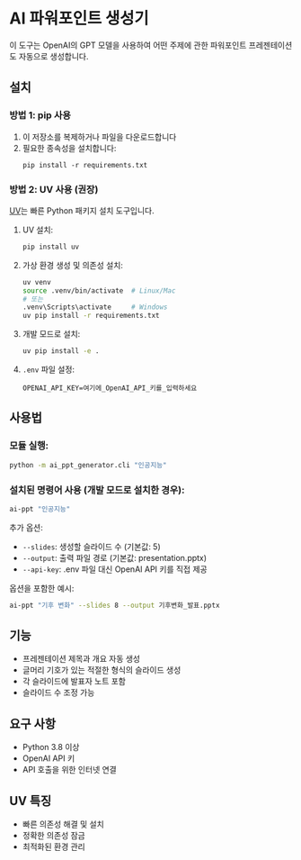 # AI 파워포인트 생성기

이 도구는 OpenAI의 GPT 모델을 사용하여 어떤 주제에 관한 파워포인트 프레젠테이션도 자동으로 생성합니다.

## 설치

### 방법 1: pip 사용
1. 이 저장소를 복제하거나 파일을 다운로드합니다
2. 필요한 종속성을 설치합니다:
   ```
   pip install -r requirements.txt
   ```

### 방법 2: UV 사용 (권장)
[UV](https://github.com/astral-sh/uv)는 빠른 Python 패키지 설치 도구입니다.

1. UV 설치:
   ```bash
   pip install uv
   ```

2. 가상 환경 생성 및 의존성 설치:
   ```bash
   uv venv
   source .venv/bin/activate  # Linux/Mac
   # 또는
   .venv\Scripts\activate     # Windows
   uv pip install -r requirements.txt
   ```

3. 개발 모드로 설치:
   ```bash
   uv pip install -e .
   ```

4. `.env` 파일 설정:
   ```
   OPENAI_API_KEY=여기에_OpenAI_API_키를_입력하세요
   ```

## 사용법

### 모듈 실행:
```bash
python -m ai_ppt_generator.cli "인공지능"
```

### 설치된 명령어 사용 (개발 모드로 설치한 경우):
```bash
ai-ppt "인공지능"
```

추가 옵션:
- `--slides`: 생성할 슬라이드 수 (기본값: 5)
- `--output`: 출력 파일 경로 (기본값: presentation.pptx)
- `--api-key`: .env 파일 대신 OpenAI API 키를 직접 제공

옵션을 포함한 예시:
```bash
ai-ppt "기후 변화" --slides 8 --output 기후변화_발표.pptx
```

## 기능

- 프레젠테이션 제목과 개요 자동 생성
- 글머리 기호가 있는 적절한 형식의 슬라이드 생성
- 각 슬라이드에 발표자 노트 포함
- 슬라이드 수 조정 가능

## 요구 사항

- Python 3.8 이상
- OpenAI API 키
- API 호출을 위한 인터넷 연결

## UV 특징

- 빠른 의존성 해결 및 설치
- 정확한 의존성 잠금
- 최적화된 환경 관리 